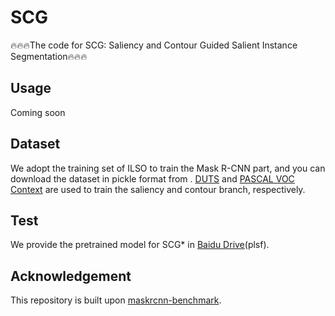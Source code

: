 # SCG
🔥🔥🔥The code for SCG: Saliency and Contour Guided Salient Instance Segmentation🔥🔥🔥

## Usage
Coming soon

## Dataset
We adopt the training set of ILSO to train the Mask R-CNN part, and you can download the dataset in pickle format from . [DUTS](http://saliencydetection.net/duts/) and [PASCAL VOC Context]() are used to train the saliency and contour branch, respectively.





## Test
We provide the pretrained model for SCG* in [Baidu Drive](https://pan.baidu.com/s/1BggBtg4GJFNioRy0n5f1vQ)(plsf).

## Acknowledgement
This repository is built upon [maskrcnn-benchmark](https://github.com/facebookresearch/maskrcnn-benchmark).
